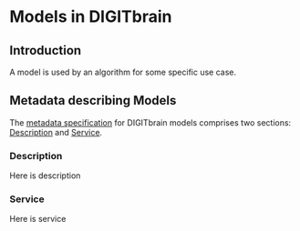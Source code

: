# Models in DIGITbrain

## Introduction

A model is used by an algorithm for some specific use case.

## Metadata describing Models

The [metadata specification](assets/model.md) for DIGITbrain models
comprises two sections: [Description](#description) and [Service](#service).

### Description

Here is description

### Service

Here is service